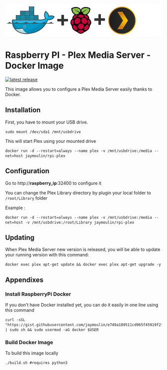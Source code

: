 ![logo](logo.png)

Raspberry PI - Plex Media Server - Docker Image
===

[![latest release](https://img.shields.io/github/release/jaymoulin/docker-rpi-plex.svg "latest release")](http://github.com/jaymoulin/docker-rpi-plex/releases)


This image allows you to configure a Plex Media Server easily thanks to Docker.

Installation
---

First, you have to mount your USB drive.
```
sudo mount /dev/sda1 /mnt/usbdrive
```

This will start Plex using your mounted drive
```
docker run -d --restart=always --name plex -v /mnt/usbdrive:/media --net=host jaymoulin/rpi-plex
```

Configuration
---

Go to http://__raspberry_ip__:32400 to configure it

You can change the Plex Library directory by plugin your local folder to `/root/Library` folder 

Example :

```
docker run -d --restart=always --name plex -v /mnt/usbdrive:/media --net=host -v /mnt/usbdrive:/root/Library jaymoulin/rpi-plex
```

Updating
---

When Plex Media Server new version is released, you will be able to update your running version with this command:
 
```
docker exec plex apt-get update && docker exec plex apt-get upgrade -y
```

Appendixes
---

### Install RaspberryPi Docker

If you don't have Docker installed yet, you can do it easily in one line using this command
 
```
curl -sSL "https://gist.githubusercontent.com/jaymoulin/e749a189511cd965f45919f2f99e45f3/raw/054ba73080c49a0fcdbc6932e27887a31c7abce2/ARM%2520(Raspberry%2520PI)%2520Docker%2520Install" | sudo sh && sudo usermod -aG docker $USER
```

### Build Docker Image

To build this image locally 
```
./build.sh #requires python3
```


